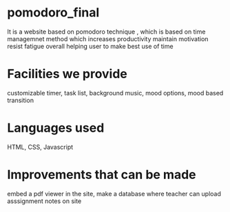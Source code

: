 # pomodoro_final
It is a website based on pomodoro technique , 
which is based on time managemnet method which increases productivity maintain motivation resist fatigue overall helping user to make best use of time


# Facilities we provide
customizable timer,
task list,
background music,
mood options,
mood based transition

# Languages used
HTML,
CSS,
Javascript

# Improvements that can be made
embed a pdf viewer in the site,
make a database where teacher can upload asssignment notes on site 
